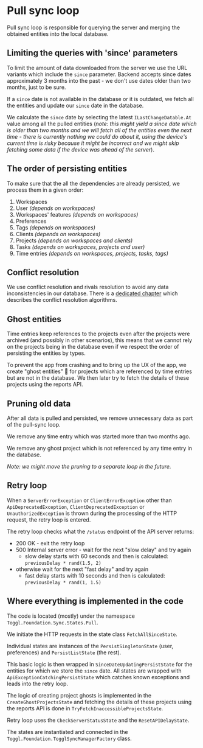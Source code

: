 Pull sync loop
==============

Pull sync loop is responsible for querying the server and merging the obtained entities into the local database.

Limiting the queries with 'since' parameters
--------------------------------------------

To limit the amount of data downloaded from the server we use the URL variants which include the `since` parameter. Backend accepts since dates approximately 3 months into the past - we don't use dates older than two months, just to be sure.

If a `since` date is not available in the database or it is outdated, we fetch all the entities and update our `since` date in the database.

We calculate the `since` date by selecting the latest `ILastChangeDatable.At` value among all the pulled entities  (_note: this might yield a since date which is older than two months and we will fetch all of the entities even the next time - there is currently nothing we could do about it, using the device's current time is risky because it might be incorrect and we might skip fetching some data if the device was ahead of the server_).

The order of persisting entities
--------------------------------

To make sure that the all the dependencies are already persisted, we process them in a given order:

1. Workspaces
2. User _(depends on workspaces)_
3. Workspaces' features _(depends on workspaces)_
4. Preferences
5. Tags  _(depends on workspaces)_
6. Clients  _(depends on workspaces)_
7. Projects _(depends on workspaces and clients)_
8. Tasks _(depends on workspaces, projects and user)_
9. Time entries _(depends on workspaces, projects, tasks, tags)_

Conflict resolution
-------------------

We use conflict resolution and rivals resolution to avoid any data inconsistencies in our database. There is a [dedicated chapter](conflict-resolution.md) which describes the conflict resolution algorithms.

Ghost entities
--------------

Time entries keep references to the projects even after the projects were archived (and possibly in other scenarios), this means that we cannot rely on the projects being in the database even if we respect the order of persisting the entities by types.

To prevent the app from crashing and to bring up the UX of the app, we create "ghost entities" 👻 for projects which are referenced by time entries but are not in the database. We then later try to fetch the details of these projects using the reports API.

Pruning old data
----------------

After all data is pulled and persisted, we remove unnecessary data as part of the pull-sync loop.

We remove any time entry which was started more than two months ago.

We remove any ghost project which is not referenced by any time entry in the database.

_Note: we might move the pruning to a separate loop in the future._

Retry loop
----------

When a `ServerErrorException` or `ClientErrorException` other than `ApiDeprecatedException`, `ClientDeprecatedException` or `UnauthorizedException` is thrown during the processing of the HTTP request, the retry loop is entered.

The retry loop checks what the `/status` endpoint of the API server returns:
- 200 OK - exit the retry loop
- 500 Internal server error - wait for the next "slow delay" and try again
    - slow delay starts with 60 seconds and then is calculated: `previousDelay * rand(1.5, 2)`
- otherwise wait for the next "fast delay" and try again
    - fast delay starts with 10 seconds and then is calculated: `previousDelay * rand(1, 1.5)`


Where everything is implemented in the code
-------------------------------------------

The code is located (mostly) under the namespace `Toggl.Foundation.Sync.States.Pull`.

We initiate the HTTP requests in the state class `FetchAllSinceState`.

Individual states are instances of the `PersistSingletonState` (user, preferences) and `PersistListState` (the rest).

This basic logic is then wrapped in `SinceDateUpdatingPersistState` for the entities for which we store the `since` date. All states are wrapped with `ApiExceptionCatchingPersistState` which catches known exceptions and leads into the retry loop.

The logic of creating project ghosts is implemented in the `CreateGhostProjectsState` and fetching the details of these projects using the reports API is done in `TryFetchInaccessibleProjectsState`.

Retry loop uses the `CheckServerStatusState` and the `ResetAPIDelayState`.

The states are instantiated and connected in the `Toggl.Foundation.TogglSyncManagerFactory` class.